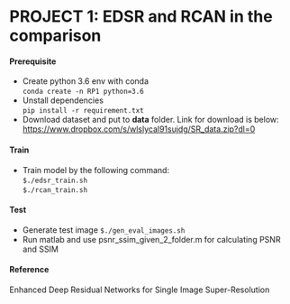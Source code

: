 PROJECT 1: EDSR and RCAN in the comparison
=============

#### Prerequisite
- Create python 3.6 env with conda\
`conda create -n RP1 python=3.6`
- Unstall dependencies\
`pip install -r requirement.txt`
- Download dataset and put to **data** folder. Link for download is below:
https://www.dropbox.com/s/wlslycal91sujdg/SR_data.zip?dl=0

#### Train
- Train model by the following command:\
`$./edsr_train.sh` \
`$./rcan_train.sh`

#### Test 
- Generate test image
`$./gen_eval_images.sh`
- Run matlab and use psnr_ssim_given_2_folder.m for calculating PSNR and SSIM

#### Reference

Enhanced Deep Residual Networks for Single Image Super-Resolution



